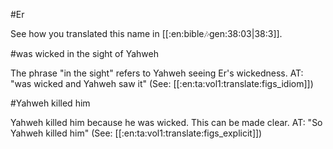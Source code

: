 #Er

See how you translated this name in [[:en:bible:notes:gen:38:03|38:3]].

#was wicked in the sight of Yahweh

The phrase "in the sight" refers to Yahweh seeing Er's wickedness. AT: "was wicked and Yahweh saw it" (See: [[:en:ta:vol1:translate:figs_idiom]])

#Yahweh killed him

Yahweh killed him because he was wicked. This can be made clear. AT: "So Yahweh killed him" (See: [[:en:ta:vol1:translate:figs_explicit]])